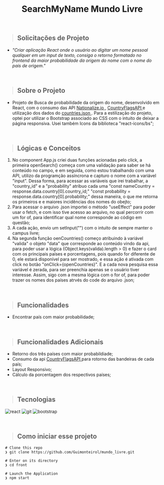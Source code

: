 <h1 align="center">SearchMyName Mundo Livre</h1>
</br>

> ## Solicitações de Projeto
- <i>"Criar aplicação React onde o usuário ao digitar um nome pessoal qualquer em um input de texto, consiga o retorno formatado no frontend da maior probabilidade da origem do nome com o nome do país de origem."</i>

<br/>

> ## Sobre o Projeto
- Projeto de Busca de probabilidade da origem do nome, desenvolvido em React, com o consumo das API <a href= "https://nationalize.io"> Nationalize.io </a>, <a href= "https://www.countryflagsapi.com"> CountryFlagsAPI </a> e utilização dos dados do  <a href= "https://gist.github.com/almost/7748738#file-countries-json"> countries.json </a>. Para a estilização do projeto, optei por utilizar o Bootstrap associado ao CSS com o intuito de deixar a página responsiva.
Usei também Icons da biblioteca "react-icons/bs";

<br/>

> ## Lógicas e Conceitos 
1. No component App.js criei duas funções acionadas pelo click, a primeira openSearch() começa com uma validação para saber se há conteúdo no campo,
e em seguida, como estou trabalhando com uma API, utilizo da programção assíncrona e capturo o nome com a variável "input". Dessa forma, para acessar
as variáveis que irei trabalhar, a "country_id" e a "probability" atribuo cada uma "const nameCountry = response.data.country[0].country_id;"
"const probability = response.data.country[0].probability;" dessa maneira, o que me retorna os primeiros e e maiores incidências dos nomes do obejto;
2. Para acessar o arquivo .json importei o método "useEffect" para poder usar o fetch, e com isso tive acesso ao arquivo, no qual percorrir com um for of,
para identificar qual nome corresponde ao código em questão;
3. A cada ação, envio um setInput("") com o intuito de sempre manter o campus livre;
4. Na segunda função oenCountries() começo atribuindo à variável "valida" o objeto "data" que corresponde ao conteúdo vindo da api, para poder usar a lógica
{Object.keys(valida).length > 0} e fazer o card com os principais países e porcentagens, pois quando for diferente de 0, ele estará disponível para ser mostrado,
e essa ação é ativada com click no botão "onClick={openCountries}". E a cada nova pesquisa essa variável é zerada, para ser preenchia apenas se o usuário tiver interesse.
Assim, sigo com a mesma lógica com o for of, para poder trazer os nomes dos países atrvés do code do arquivo .json;

<br/>

> ## Funcionalidades 
- Encontrar país com maior probabilidade;


<br/>

> ## Funcionalidades Adicionais
- Retorno dos três países com maior probabildiade;
- Consumo da api <a href= "https://www.countryflagsapi.com"> CountryFlagsAPI </a> para rotorno das bandeiras de cada país;
- Layout Responsivo;
- Cálculo da porcentagem dos respectivos países;

<br/>

> ## Tecnologias
<p align="left">
<img alt="react" src="https://img.shields.io/badge/React-20232A?style=for-the-badge&logo=react&logoColor=61DAFB" />
<img alt="git" src="https://img.shields.io/badge/Git-F05032?style=for-the-badge&logo=git&logoColor=white" />
<img alt="bootstrap" src="https://img.shields.io/badge/Bootstrap-563D7C?style=for-the-badge&logo=bootstrap&logoColor=white" />
 </p>

<br/>

> ## Como iniciar esse projeto

    # Clone this repo
    ❯ git clone https://github.com/Guimonteirol/mundo_livre.git

    # Enter on its directory
    ❯ cd front

    # Launch the Application    
    ❯ npm start
